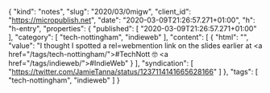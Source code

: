 {
  "kind": "notes",
  "slug": "2020/03/0migw",
  "client_id": "https://micropublish.net",
  "date": "2020-03-09T21:26:57.271+01:00",
  "h": "h-entry",
  "properties": {
    "published": [
      "2020-03-09T21:26:57.271+01:00"
    ],
    "category": [
      "tech-nottingham",
      "indieweb"
    ],
    "content": [
      {
        "html": "",
        "value": "I thought I spotted a rel=webmention link on the slides earlier at <a href=\"/tags/tech-nottingham/\">#TechNott</a> 🤓 <a href=\"/tags/indieweb/\">#IndieWeb</a>"
      }
    ],
    "syndication": [
      "https://twitter.com/JamieTanna/status/1237114141665628166"
    ]
  },
  "tags": [
    "tech-nottingham",
    "indieweb"
  ]
}
